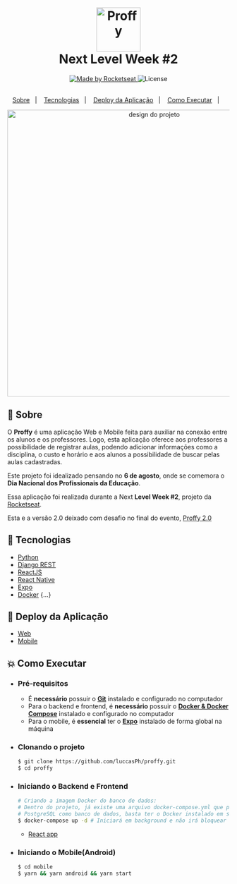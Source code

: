 <h1 align="center">
    <img alt="Proffy" src="https://user-images.githubusercontent.com/32133062/113159394-f4428980-9212-11eb-981f-93bb0fd8e1a9.png" height="100px" />
    <br>Next Level Week #2<br/>
</h1>

<p align="center">
<a href="https://rocketseat.com.br">
  <img alt="Made by Rocketseat" src="https://img.shields.io/badge/made%20by-Rocketseat-%237519C1">
</a>
 <a>
<img alt="License" src="https://img.shields.io/github/license/vitorserrano/ecoleta?color=%237519C1">
<br><br>
</p>
<p align="center">
  <a href="#bookmark-sobre">Sobre</a>&nbsp;&nbsp;&nbsp;|&nbsp;&nbsp;&nbsp;
  <a href="#rocket-tecnologias">Tecnologias</a>&nbsp;&nbsp;&nbsp;|&nbsp;&nbsp;&nbsp;
  <a href="#hammer-deploy-da-aplicação">Deploy da Aplicação</a>&nbsp;&nbsp;&nbsp;|&nbsp;&nbsp;&nbsp;
  <a href="#boom-como-executar">Como Executar</a>&nbsp;&nbsp;&nbsp;|&nbsp;&nbsp;&nbsp;
</p>

<p align="center">
  <img alt="design do projeto" width="650px" src="https://user-images.githubusercontent.com/32133062/113159747-3cfa4280-9213-11eb-9d4a-f698917703b5.png" align="center" />
<p>

## :bookmark: Sobre

O **Proffy** é uma aplicação Web e Mobile feita para auxiliar na conexão entre os alunos e os professores. Logo, esta aplicação oferece aos professores a possibilidade de registrar aulas, podendo adicionar informações como a disciplina, o custo e horário e aos alunos a possibilidade de buscar pelas aulas cadastradas.
  
Este projeto foi idealizado pensando no **6 de agosto**, onde se comemora o **Dia Nacional dos Profissionais da Educação**.
  
Essa aplicação foi realizada durante a Next **Level Week #2**, projeto da [Rocketseat](https://rocketseat.com.br/).

Esta e a versão 2.0 deixado com desafio no final do evento, [Proffy 2.0](https://www.notion.so/Vers-o-2-0-Proffy-eefca1b981694cd0a895613bc6235970) 

## :rocket: Tecnologias

-  [Python](https://www.python.org/)
-  [Django REST](https://www.django-rest-framework.org/)
-  [ReactJS](https://reactjs.org/)
-  [React Native](http://facebook.github.io/react-native/)
-  [Expo](https://expo.io/)
-  [Docker](https://www.docker.com/)
{...}

## :hammer: Deploy da Aplicação
- [Web](https://lucas-proffy.vercel.app/)
- [Mobile](https://expo.io/@luccasph/projects/proffy)

## :boom: Como Executar

- ### **Pré-requisitos**

  - É **necessário** possuir o **[Git](https://git-scm.com/)** instalado e configurado no computador
  - Para o backend e frontend, é **necessário** possuir o **[Docker & Docker Compose](https://www.docker.com/)** instalado e configurado no computador
  - Para o mobile, é **essencial** ter o **[Expo](https://expo.io/)** instalado de forma global na máquina

- ### **Clonando o projeto**
  ```sh
  $ git clone https://github.com/luccasPh/proffy.git
  $ cd proffy
  ```
- ### **Iniciando o Backend e Frontend**
  ```sh
  # Criando a imagem Docker do banco de dados:
  # Dentro do projeto, já existe uma arquivo docker-compose.yml que possui o
  # PostgreSQL como banco de dados, basta ter o Docker instalado em sua máquina.
  $ docker-compose up -d # Iniciará em background e não irá bloquear o shell
  ```
  - [React app](http://localhost:3000)

- ### **Iniciando o Mobile(Android)**
  ```sh
  $ cd mobile
  $ yarn && yarn android && yarn start
  ```
